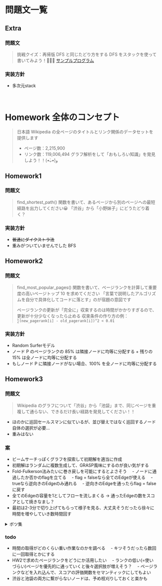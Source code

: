 # 問題文一覧

## Extra
### 問題文
> 挑戦クイズ：再帰版 DFS と同じたどり方をする DFS をスタックを使って書いてみよう！🤔🤔🤔
> [サンプルプログラム](https://github.com/xharaken/step2/blob/master/dfs.py)
### 実装方針
- 多次元stack

　  
# Homework 全体のコンセプト
> 日本語 Wikipedia の全ページのタイトルとリンク関係のデータセットを提供します
> - ページ数：2,215,900
> - リンク数：119,006,494
> グラフ解析をして「おもしろい知識」を発見しよう！！(*•̀ᴗ•́*)و

## Homework1
### 問題文
> find_shortest_path() 関数を書いて、あるページから別のページへの最短経路を出力してください😀
> 「渋谷」から「小野妹子」にどうたどり着く？
### 実装方針
- ~~普通にダイクストラ法~~
- 重みがついていませんでした BFS

## Homework2
### 問題文
> find_most_popular_pages() 関数を書いて、ページランクを計算して重要度の高いページトップ 10 を求めてください
> 「言葉で説明したアルゴリズムを自分で具体化してコードに落とす」のが宿題の意図です
> 
> ページランクの更新が「完全に」収束するのは時間がかかりすぎるので、更新が十分少なくなったら止める
> 収束条件の作り方の例：
> `∑(new_pagerank[i] - old_pagerank[i])^2 < 0.01`
### 実装方針
- Random Surferモデル
- ノード P のページランクの 85% は隣接ノードに均等に分配する + 残りの 15% は全ノードに均等に分配する
- もしノード P に隣接ノードがない場合、100% を全ノードに均等に分配する

## Homework3
### 問題文
> Wikipedia のグラフについて「渋谷」から「池袋」まで、同じページを重複して通らない、できるだけ長い経路を発見してください！！
- ほのかに巡回セールスマンに似ているが、並び替えではなく巡回するノード自体の選択が必要...
- 重みはない
### 案
- ビームサーチっぽくグラフを探索して初期解を適当に作成
- 初期解はランダムに複数生成して、GRASP風味にするのが良い気がする
- Fold-Fulkerson法みたいに巻き戻しを可能にするとよさそう
　- ノードに通過したか否かのflagを立てる
　- flag = falseなら全てのEdgeが使える
　- trueなら逆向きのEdgeのみ通れる
　- 逆向きのEdgeを通ったらflag = falseに戻す
- 全てのEdgeの容量を1としてフローを流しまくる → 通ったEdgeの数をスコアとして焼きなまし？
- 最初は2-3分で切り上げてもらって様子を見る、大丈夫そうだったら徐々に時間を増やしていき数時間回す

 <details><summary>ボツ集</summary>

### ボツ案1
> ~~dp[pos][to] = posからtoまでの最長のルート？~~

<br>
この場合訪問済みのノードを通らないように訪問先を記録しておく必要があり、現実的でない

### ボツ案2
> ~~強連結成分(SCC)分解~~
> ~~SCC内の最長パスをビームサーチか何かで調べる~~
> ~~潰して閉路を持たない有向グラフ(DAG)にする~~
> ~~DAG上でDPを回す~~

<br>
嘘です SCCの定義を誤認していました

</details>

### todo
- 時間の取得がどのくらい重い作業なのかを調べる
　- キツそうだったら数回に一回取得とかにする
- HW2で求めたページランクをどうにか活用したい
　- ランクの低い(=使いづらい)ページを優先的に通っていくと後々選択肢が増えそう？
　- ページランクなどを入れ込んで、スコアの評価関数をセマンティックにしてもよい
- 渋谷と池袋の両方に繋がらないノードは、予め枝刈りしておくと楽かも
